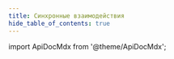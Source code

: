 ```yaml
---
title: Синхронные взаимодействия
hide_table_of_contents: true
---
```


import ApiDocMdx from '@theme/ApiDocMdx';

<ApiDocMdx id="madebyhand" />